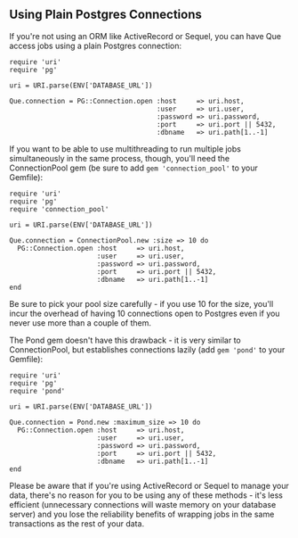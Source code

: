 ## Using Plain Postgres Connections

If you're not using an ORM like ActiveRecord or Sequel, you can have Que access jobs using a plain Postgres connection:

    require 'uri'
    require 'pg'

    uri = URI.parse(ENV['DATABASE_URL'])

    Que.connection = PG::Connection.open :host     => uri.host,
                                         :user     => uri.user,
                                         :password => uri.password,
                                         :port     => uri.port || 5432,
                                         :dbname   => uri.path[1..-1]

If you want to be able to use multithreading to run multiple jobs simultaneously in the same process, though, you'll need the ConnectionPool gem (be sure to add `gem 'connection_pool'` to your Gemfile):

    require 'uri'
    require 'pg'
    require 'connection_pool'

    uri = URI.parse(ENV['DATABASE_URL'])

    Que.connection = ConnectionPool.new :size => 10 do
      PG::Connection.open :host     => uri.host,
                          :user     => uri.user,
                          :password => uri.password,
                          :port     => uri.port || 5432,
                          :dbname   => uri.path[1..-1]
    end

Be sure to pick your pool size carefully - if you use 10 for the size, you'll incur the overhead of having 10 connections open to Postgres even if you never use more than a couple of them.

The Pond gem doesn't have this drawback - it is very similar to ConnectionPool, but establishes connections lazily (add `gem 'pond'` to your Gemfile):

    require 'uri'
    require 'pg'
    require 'pond'

    uri = URI.parse(ENV['DATABASE_URL'])

    Que.connection = Pond.new :maximum_size => 10 do
      PG::Connection.open :host     => uri.host,
                          :user     => uri.user,
                          :password => uri.password,
                          :port     => uri.port || 5432,
                          :dbname   => uri.path[1..-1]
    end

Please be aware that if you're using ActiveRecord or Sequel to manage your data, there's no reason for you to be using any of these methods - it's less efficient (unnecessary connections will waste memory on your database server) and you lose the reliability benefits of wrapping jobs in the same transactions as the rest of your data.
